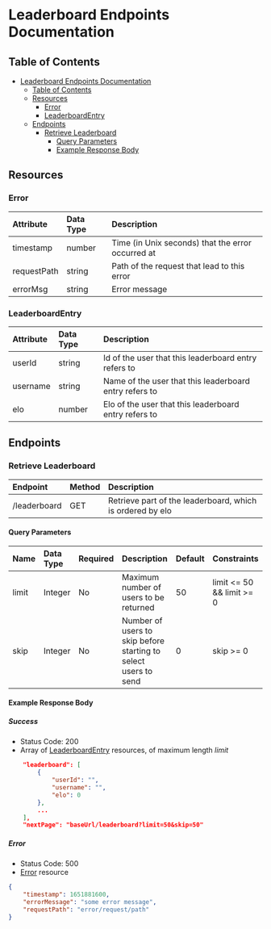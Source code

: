 # Leaderboard Endpoints Documentation

## Table of Contents

- [Leaderboard Endpoints Documentation](#leaderboard-endpoints-documentation)
  - [Table of Contents](#table-of-contents)
  - [Resources](#resources)
    - [Error](#error)
    - [LeaderboardEntry](#leaderboardentry)
  - [Endpoints](#endpoints)
    - [Retrieve Leaderboard](#retrieve-leaderboard)
      - [Query Parameters](#query-parameters)
      - [Example Response Body](#example-response-body)

## Resources

### Error

| Attribute | Data Type | Description |
| :-------- | :-------- | :---------- |
| timestamp | number | Time (in Unix seconds) that the error occurred at |
| requestPath | string | Path of the request that lead to this error |
| errorMsg | string | Error message |

### LeaderboardEntry

| Attribute | Data Type | Description |
| :-------- | :-------- | :---------- |
| userId | string | Id of the user that this leaderboard entry refers to |
| username | string | Name of the user that this leaderboard entry refers to |
| elo | number | Elo of the user that this leaderboard entry refers to |

## Endpoints

### Retrieve Leaderboard

| Endpoint | Method | Description |
| :------- | :----- | :---------- |
| /leaderboard | GET | Retrieve part of the leaderboard, which is ordered by elo |

#### Query Parameters

| Name | Data Type | Required | Description | Default | Constraints |
| :--- | :-------- | :------- | :---------- | :------ | :---------- |
| limit | Integer | No | Maximum number of users to be returned | 50 | limit <= 50 && limit >= 0 |
| skip | Integer | No | Number of users to skip before starting to select users to send | 0 | skip >= 0 |

#### Example Response Body

##### Success

- Status Code: 200
- Array of [LeaderboardEntry](#leaderboardentry) resources, of maximum length *limit*

```json
    "leaderboard": [
        {
            "userId": "",
            "username": "",
            "elo": 0
        },
        ...
    ],
    "nextPage": "baseUrl/leaderboard?limit=50&skip=50"
```

##### Error

- Status Code: 500
- [Error](#error) resource

```json
{
    "timestamp": 1651881600,
    "errorMessage": "some error message",
    "requestPath": "error/request/path"
}
```
